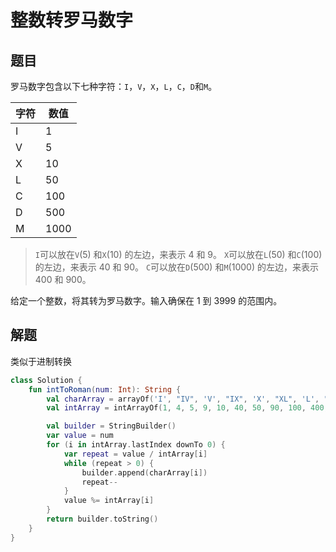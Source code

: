 # 整数转罗马数字

## 题目

罗马数字包含以下七种字符：`I`，`V`，`X`，`L`，`C`，`D`和`M`。

| 字符 | 数值 |
|-------|--------|
| I | 1 |
| V | 5 |
| X | 10 |
| L | 50 |
| C | 100 |
| D | 500 |
| M | 1000 |

> `I`可以放在`V`(5) 和`X`(10) 的左边，来表示 4 和 9。
> `X`可以放在`L`(50) 和`C`(100) 的左边，来表示 40 和 90。
> `C`可以放在`D`(500) 和`M`(1000) 的左边，来表示 400 和 900。

给定一个整数，将其转为罗马数字。输入确保在 1 到 3999 的范围内。

## 解题

类似于进制转换

```kotlin
class Solution {
    fun intToRoman(num: Int): String {
        val charArray = arrayOf('I', "IV", 'V', "IX", 'X', "XL", 'L', "XC", 'C', "CD", 'D', "CM", 'M')
        val intArray = intArrayOf(1, 4, 5, 9, 10, 40, 50, 90, 100, 400, 500, 900, 1000)

        val builder = StringBuilder()
        var value = num
        for (i in intArray.lastIndex downTo 0) {
            var repeat = value / intArray[i]
            while (repeat > 0) {
                builder.append(charArray[i])
                repeat--
            }
            value %= intArray[i]
        }
        return builder.toString()
    }
}
```
